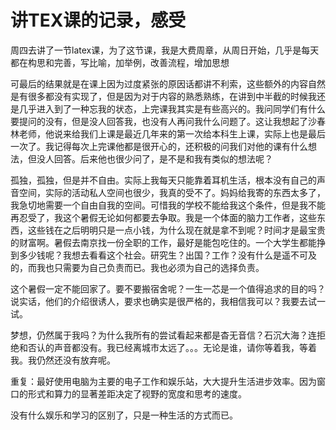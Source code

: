 # 讲TEX课的记录，感受

周四去讲了一节latex课，为了这节课，我是大费周章，从周日开始，几乎是每天都在构思和完善，写比喻，加举例，改善流程，增加思想

可最后的结果就是在课上因为过度紧张的原因话都讲不利索，这些额外的内容自然是有很多都没有实现了，但是因为对于内容的熟悉熟练，在讲到中半截的时候我还是几乎进入到了一种忘我的状态，上完课我其实是有些高兴的。我问同学们有什么要提问的没有，但是没人回答我，也没有人再问我什么问题了。这让我想起了沙春林老师，他说来给我们上课是最近几年来的第一次给本科生上课，实际上也是最后一次了。我记得每次上完课他都是很开心的，还积极的问我们对他的课有什么想法，但没人回答。后来他也很少问了，是不是和我有类似的想法呢？

孤独，孤独，但是并不自由。实际上我每天只能靠着耳机生活，根本没有自己的声音空间，实际的活动私人空间也很少，我真的受不了。妈妈给我寄的东西太多了，我急切地需要一个自由自我的空间。可惜我的学校不能给我这个条件，但是我不能再忍受了，我这个暑假无论如何都要去争取。我是一个体面的脑力工作者，这些东西，这些钱在之后明明只是一点小钱，为什么现在就是拿不到呢？时间才是最宝贵的财富啊。暑假去南京找一份全职的工作，最好是能包吃住的。一个大学生都能挣到多少钱呢？我想去看看这个社会。研究生？出国？工作？没有什么是遥不可及的，而我也只需要为自己负责而已。我也必须为自己的选择负责。

这个暑假一定不能回家了。要不要搬宿舍呢？一生一芯是一个值得追求的目的吗？说实话，他们的介绍很诱人，要求也确实是很严格的，我相信我可以？我要去试一试。

梦想，仍然属于我吗？为什么我所有的尝试看起来都是杳无音信？石沉大海？连拒绝和否认的声音都没有。我已经离城市太远了。。。无论是谁，请你等着我，等着我。我仍然还没有放弃呢。

重复：最好使用电脑为主要的电子工作和娱乐站，大大提升生活进步效率。因为窗口的形式和算力的显著差距决定了视野的宽度和思考的速度。

没有什么娱乐和学习的区别了，只是一种生活的方式而已。
